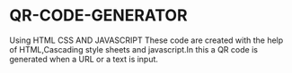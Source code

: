 # QR-CODE-GENERATOR
Using HTML CSS AND JAVASCRIPT
These code are created with the help of HTML,Cascading style sheets and javascript.In this a QR code is generated when a URL or a text is input.
